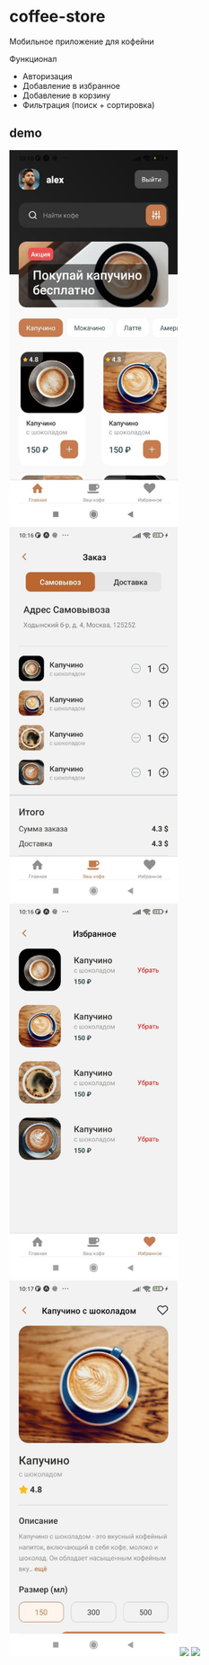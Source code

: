 # coffee-store

Мобильное приложение для кофейни

Функционал

- Авторизация
- Добавление в избранное
- Добавление в корзину
- Фильтрация (поиск + сортировка)

## demo
<img src="./demo/1.jpg" width="300"/>
<img src="./demo/2.jpg" width="300"/>
<img src="./demo/3.jpg" width="300"/>
<img src="./demo/4.jpg" width="300"/>
<img src="./demo/5.jpg" width="300"/>
<img src="./demo/6.jpg" width="300"/>
